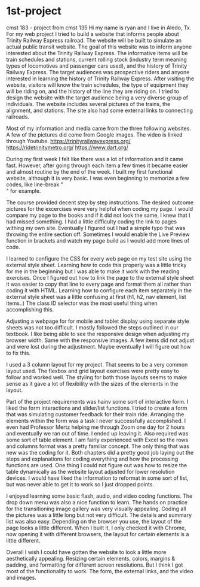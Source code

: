 # 1st-project
cmst 183 - project from cmst 135
Hi my name is ryan and I live in Aledo, Tx. 
For my web project I tried to build a website that informs people about Trinity Railway Express railroad. The website will be built to simulate an actual public transit website. The goal of this website was to inform anyone interested about the Trinity Railway Express. The informative items will be train schedules and stations, current rolling stock (industry term meaning types of locomotives and passenger cars used), and the history of Trinity Railway Express. The target audiences was prospective riders and anyone interested in learning the history of Trinity Railway Express. After visiting the website, visitors will know the train schedules, the type of equipment they will be riding on, and the history of the line they are riding on. I tried to design the website with the target audience being a very diverse group of individuals. 
The website includes several pictures of the trains, the alignment, and stations. The site also had some external links to connecting railroads.

Most of my information and media came from the three following websites. A few of the pictures did come from Google images. The video is linked through Youtube. 
https://trinityrailwayexpress.org/
https://ridetrinitymetro.org/
https://www.dart.org/

During my first week I felt like there was a lot of information and it came fast. However, after going through each item a few times it became easier and almost routine by the end of the week. I built my first functional website, although it is very basic.  I was even beginning to memorize a few codes, like line-break "<br>" for example.

The course provided decent step by step instructions. The desired outcome pictures for the excercises were very helpful when coding my page. I would compare my page to the books and if it did not look the same, I knew that I had missed something. I had a little difficulty coding the link to pages withing my own site. Eventually I figured out I had a simple typo that was throwing the entire section off. Sometimes I would enable the Live Preview function in brackets and watch my page build as I would add more lines of code.  

I learned to configure the CSS for every web page on my test site using the external style sheet.  Learning how to code this properly was a little tricky for me in the beginning but I was able to make it work with the reading exercises. Once I figured out how to link the page to the external style sheet it was easier to copy that line to every page and format them all rather than coding it with HTML. Learning how to configure each item separately in the external style sheet was a little confusing at first (h1, h2, nav element, list items..) The class ID selector was the most useful thing when accomplishing this. 

Adjusting a webpage for for mobile and tablet display using separate style sheets was not too difficult. I mostly followed the steps outlined in our textbook. I like being able to see the responsive design when adjusting my browser width. Same with the responsive images. A few items did not adjust and were lost during the adjustment. Maybe eventually I will figure out how to fix this.

I used a 3 column layout for my project. That seems to be a very common layout used. The flexbox and grid layout exercises were pretty easy to follow and worked well. The styling for both those layouts seems to make sense as it gave a lot of flexibility with the sizes of the elements in the layout. 

Part of the project requirements was hainv some sort of interactive form. I liked the form interactions and slider/list functions. I tried to create a form that was simulating customer feedback for their train ride. Arranging the elements within the form was a task I never successfully accomplished. I even had Professor Mertz helping me through Zoom one day for 2 hours and eventually we ran out of time. I ended up leaving it. Also required was some sort of table element. I am fairly experienced with Excel so the rows and columns format was a pretty familiar concept. The only thing that was new was the coding for it. Both chapters did a pretty good job laying out the steps and explanations for coding everything and how the processing functions are used. One thing I could not figure out was how to resize the table dynamically as the website layout adjusted for lower resolution devices. I would have liked the information to reformat in some sort of list, but was never able to get it to work so I just dropped points. 

I enjoyed learning some basic flash, audio, and video coding functions. The drop down menu was also a nice function to learn. The hands on practice for the transitioning image gallery was very visually appealing. Coding all the pictures was a little long but not very difficult. The details and summary list was also easy. Depending on the browser you use, the layout of the page looks a little different. When I built it, I only checked it with Chrome, now opening it with different browsers, the layout for certain elements is a little different. 

Overall I wish I could have gotten the website to look a little more aesthetically appealing. Resizing certain elements, colors, margins & padding, and formatting for different screen resolutions. But I think I got most of the functionality to work. The form, the external links, and the video and images. 
